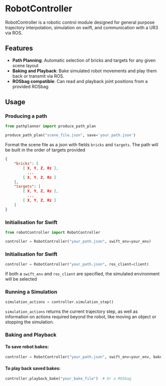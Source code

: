 # RobotController

RobotController is a robotic control module designed for general purpose trajectory interpolation, simulation on swift,
and communication with a UR3 via ROS. 

## Features

- **Path Planning**: Automatic selection of bricks and targets for any given scene layout
- **Baking and Playback**: Bake simulated robot movements and play them back or transmit via ROS.
- **ROSbag compatible**: Can read and playback joint positions from a provided ROSbag

## Usage

### Producing a path
```python
from pathplanner import produce_path_plan

produce_path_plan("scene_file.json", save='your_path.json')
```
Format the scene file as a json with fields `bricks` and `targets`. The path will be built in the order of targets provided

```json
{
    "bricks": [
        [ X, Y, Z, Rz ],
          ...
        [ X, Y, Z, Rz ]
    ],
    "targets": [
        [ X, Y, Z, Rz ],
          ...
        [ X, Y, Z, Rz ]
    ]
}
```

### Initialisation for Swift

```python
from robotController import RobotController

controller = RobotController("your_path.json", swift_env=your_env)
```

### Initialisation for Swift

```python
controller = RobotController("your_path.json", ros_client=client)
```
If both a `swift_env` and `ros_client` are specified, the simulated environment will be selected
### Running a Simulation

```python
simulation_actions = controller.simulation_step()
```
`simulation_actions` returns the current trajectory step, as well as information on actions required beyond the robot,
like moving an object or stopping the simulation.
### Baking and Playback

#### To save robot bakes:

```python
controller = RobotController("your_path.json", swift_env=your_env, bake="bake_name")
 ```
#### To play back saved bakes:

```python
controller.playback_bake("your_bake_file")  # Or a ROSbag
```
